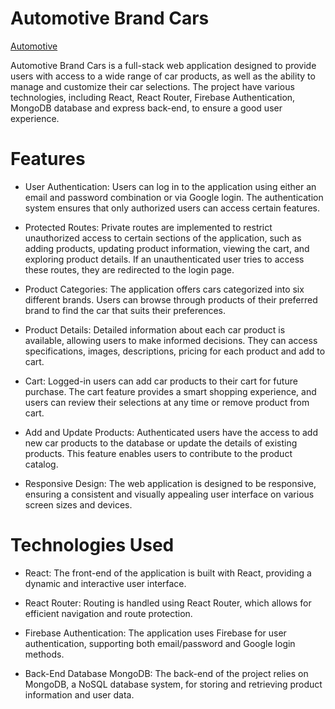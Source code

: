 # Automotive Brand Cars
[Automotive](https://auto-motives-cars.web.app)

Automotive Brand Cars is a full-stack web application designed to provide users with access to a wide range of car products, as well as the ability to manage and customize their car selections. The project have various technologies, including React, React Router, Firebase Authentication, MongoDB database and express back-end, to ensure a good user experience.

# Features

* User Authentication: Users can log in to the application using either an email and password combination or via Google login. The authentication system ensures that only authorized users can access certain features.

* Protected Routes: Private routes are implemented to restrict unauthorized access to certain sections of the application, such as adding products, updating product information, viewing the cart, and exploring product details. If an unauthenticated user tries to access these routes, they are redirected to the login page.

* Product Categories: The application offers cars categorized into six different brands. Users can browse through products of their preferred brand to find the car that suits their preferences.

* Product Details: Detailed information about each car product is available, allowing users to make informed decisions. They can access specifications, images, descriptions, pricing for each product and add to cart.

* Cart: Logged-in users can add car products to their cart for future purchase. The cart feature provides a smart shopping experience, and users can review their selections at any time or remove product from cart.

* Add and Update Products: Authenticated users have the access to add new car products to the database or update the details of existing products. This feature enables users to contribute to the product catalog.

* Responsive Design: The web application is designed to be responsive, ensuring a consistent and visually appealing user interface on various screen sizes and devices.

# Technologies Used
* React: The front-end of the application is built with React, providing a dynamic and interactive user interface.

* React Router: Routing is handled using React Router, which allows for efficient navigation and route protection.

* Firebase Authentication: The application uses Firebase for user authentication, supporting both email/password and Google login methods.

* Back-End Database MongoDB: The back-end of the project relies on MongoDB, a NoSQL database system, for storing and retrieving product information and user data.
